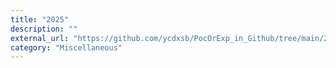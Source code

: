 ```yaml
---
title: "2025"
description: ""
external_url: "https://github.com/ycdxsb/PocOrExp_in_Github/tree/main/2025/README.md"
category: "Miscellaneous"
---
```

